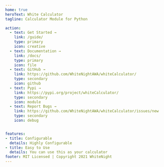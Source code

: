 ```yaml
---
home: true
heroText: White Calculator
tagline: Calculator Module for Python

action:
  - text: Get Started →
    link: /guide/
    type: primary
    icon: creative
  - text: Documentation →
    link: /docs/
    type: primary
    icon: file
  - text: GitHub →
    link: https://github.com/WhiteNightAWA/whiteCalculator/
    type: secondary
    icon: github
  - text: Pypi →
    link: https://pypi.org/project/whiteCalculator/
    type: secondary
    icon: module
  - text: Report Bugs →
    link: https://github.com/WhiteNightAWA/whiteCalculator/issues/new
    type: secondary
    icon: debug


features:
- title: Configurable
  details: Highly Configurable
- title: Easy to Use
  details: You can use this as your calculator
footer: MIT Licensed | Copyright 2021 WhiteNight
---
```


